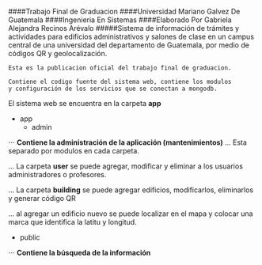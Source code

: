 ####Trabajo Final de Graduacion
####Universidad Mariano Galvez De Guatemala
####Ingenieria En Sistemas
####Elaborado Por Gabriela Alejandra Recinos Arévalo
#####Sistema de información de trámites y actividades para edificios administrativos y salones de clase en un campus central de una universidad del departamento de Guatemala, por medio de códigos QR y geolocalización.


```
Esta es la publicacion oficial del trabajo final de graduacion. 

Contiene el codigo fuente del sistema web, contiene los modulos 
y configuración de los servicios que se conectan a mongodb.

```

El sistema web se encuentra en la carpeta **app**
* app
  * admin     

⋅⋅⋅ **Contiene la administración de la aplicación (mantenimientos)**
... Esta separado por modulos en cada carpeta.

... La carpeta **user** se puede agregar, modificar y eliminar a los usuarios administradores o profesores.

... La carpeta **building** se puede agregar edificios, modificarlos, eliminarlos y generar código QR

... al agregar un edificio nuevo se puede localizar en el mapa y colocar una marca que identifica la latitu y longitud.

  * public    

⋅⋅⋅ **Contiene la búsqueda de la información**
